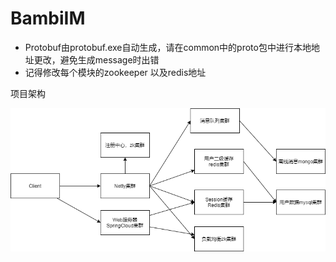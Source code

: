 # BambiIM

- Protobuf由protobuf.exe自动生成，请在common中的proto包中进行本地地址更改，避免生成message时出错
- 记得修改每个模块的zookeeper 以及redis地址



项目架构

![bambiIM.drawio](./image\bambiIM.drawio.png)